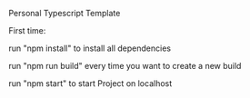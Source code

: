 Personal Typescript Template

First time:

run "npm install" to install all dependencies

run "npm run build" every time you want to create a new build

run "npm start" to start Project on localhost
